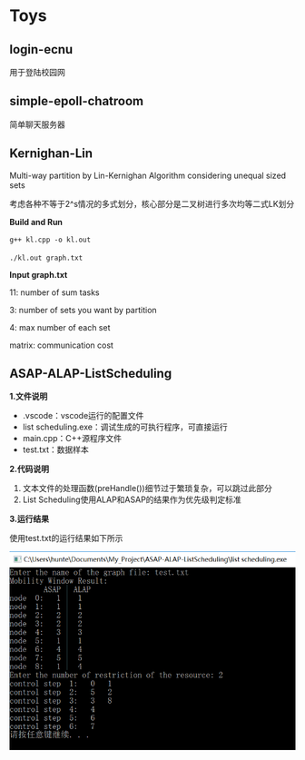 # Toys

## login-ecnu

用于登陆校园网

## simple-epoll-chatroom

简单聊天服务器

## Kernighan-Lin

Multi-way partition by Lin-Kernighan Algorithm considering unequal sized sets

考虑各种不等于2^s情况的多式划分，核心部分是二叉树进行多次均等二式LK划分

**Build and Run**

```
g++ kl.cpp -o kl.out

./kl.out graph.txt
```

**Input graph.txt**

11: number of sum tasks

3: number of sets you want by partition

4: max number of each set

matrix: communication cost

## ASAP-ALAP-ListScheduling

**1.文件说明**

- .vscode：vscode运行的配置文件
- list scheduling.exe：调试生成的可执行程序，可直接运行
- main.cpp：C++源程序文件
- test.txt：数据样本

**2.代码说明**

1. 文本文件的处理函数(preHandle())细节过于繁琐复杂，可以跳过此部分
2. List Scheduling使用ALAP和ASAP的结果作为优先级判定标准

**3.运行结果**

使用test.txt的运行结果如下所示

![image](ASAP-ALAP-ListScheduling/screenshots/result.PNG)
